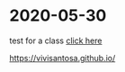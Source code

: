 # 2020-05-30
test for a class
[click here](https://github.com/vivisantosa/vivisantosa.github.io/blob/master/index.html)

https://vivisantosa.github.io/

